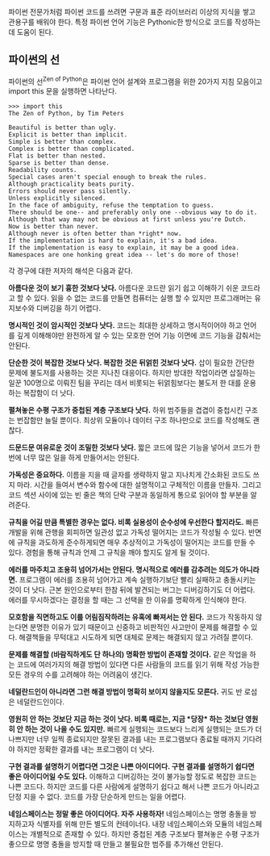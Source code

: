 파이썬 전문가처럼 파이썬 코드를 쓰려면 구문과 표준 라이브러리 이상의 지식을 쌓고 관용구를 배워야 한다. 특정 파이썬 언어 기능은 Pythonic한 방식으로 코드를 작성하는데 도움이 된다.

## 파이썬의 선

파이썬의 선<sup>Zen of Python</sup>은 파이썬 언어 설계와 프로그램을 위한 20가지 지침 모음이고 import this 문을 실행하면 나타난다.

```
>>> import this
The Zen of Python, by Tim Peters

Beautiful is better than ugly.
Explicit is better than implicit.
Simple is better than complex.
Complex is better than complicated.
Flat is better than nested.
Sparse is better than dense.
Readability counts.
Special cases aren't special enough to break the rules.
Although practicality beats purity.
Errors should never pass silently.
Unless explicitly silenced.
In the face of ambiguity, refuse the temptation to guess.
There should be one-- and preferably only one --obvious way to do it.
Although that way may not be obvious at first unless you're Dutch.
Now is better than never.
Although never is often better than *right* now.
If the implementation is hard to explain, it's a bad idea.
If the implementation is easy to explain, it may be a good idea.
Namespaces are one honking great idea -- let's do more of those!
```

각 경구에 대한 저자의 해석은 다음과 같다.

**아름다운 것이 보기 흉한 것보다 낫다.** 아름다운 코드란 읽기 쉽고 이해하기 쉬운 코드라고 할 수 있다. 읽을 수 없는 코드를 만들면 컴퓨터는 실행 할 수 있지만 프로그래머는 유지보수와 디버깅을 하기 어렵다.

**명시적인 것이 암시적인 것보다 낫다.** 코드는 최대한 상세하고 명시적이어야 하고 언어를 깊게 이해해야만 완전하게 알 수 있는 모호한 언어 기능 이면에 코드 기능을 감춰서는 안된다.

**단순한 것이 복잡한 것보다 낫다. 복잡한 것은 뒤얽힌 것보다 낫다.** 삽이 필요한 간단한 문제에 불도저를 사용하는 것은 지나친 대응이다. 하지만 방대한 작업이라면 삽질하는 일꾼 100명으로 이뤄진 팀을 꾸리는 데서 비롯되는 뒤얽힘보다는 불도저 한 대를 운용하는 복잡함이 더 낫다.

**펼쳐놓은 수평 구조가 중첩된 계층 구조보다 낫다.** 하위 범주들을 겹겹이 중첩시킨 구조는 번잡함만 늘릴 뿐이다. 최상위 모듈이나 데이터 구조 하나만으로 코드를 작성해도 괜찮다.

**드문드문 여유로운 것이 조밀한 것보다 낫다.** 짧은 코드에 많은 기능을 넣어서 코드가 한번에 너무 많은 일을 하게 만들어서는 안된다.

**가독성은 중요하다.** 이름을 지을 때 글자를 생략하지 말고 지나치게 간소화된 코드도 쓰지 마라. 시간을 들여서 변수와 함수에 대한 설명적이고 구체적인 이름을 만들자. 그리고 코드 섹션 사이에 있는 빈 줄은 책의 단락 구분과 동일하게 통으로 읽어야 할 부분을 알려준다.

**규칙을 어길 만큼 특별한 경우는 없다. 비록 실용성이 순수성에 우선한다 할지라도.** 빠른 개발을 위해 관행을 회피하면 일관성 없고 가독성 떨어지는 코드가 작성될 수 있다. 반면에 규칙을 과도하게 준수하게되면 매우 추상적이고 가독성이 떨어지는 코드를 만들 수 있다. 경험을 통해 규칙과 언제 그 규칙을 깨야 할지도 알게 될 것이다.

**에러를 마주치고 조용히 넘어가서는 안된다. 명시적으로 에러를 감추려는 의도가 아니라면.** 프로그램이 에러를 조용히 넘어가고 계속 실행하기보단 빨리 실패하고 충돌시키는 것이 더 낫다. 근본 원인으로부터 한참 뒤에 발견되는 버그는 디버깅하기도 더 어렵다. 에러를 무시하겠다는 결정을 할 때는 그 선택을 한 이유를 명확하게 인식해야 한다.

**모호함을 직면하고도 이를 어림짐작하려는 유혹에 빠져서는 안 된다.** 코드가 작동하지 않는다면 분명한 이유가 있기 때문이고 신중하고 비판적인 사고만이 문제를 해결할 수 있다. 해결책들을 무턱대고 시도하게 되면 대체로 문제는 해결되지 않고 가려질 뿐이다.

**문제를 해결할 (바람직하게도 단 하나의) 명확한 방법이 존재할 것이다.** 같은 작업을 하는 코드에 여러가지의 해결 방법이 있다면 다른 사람들의 코드를 읽기 위해 작성 가능한 모든 경우의 수를 고려해야 하는 어려움이 생긴다.

**네덜란드인이 아니라면 그런 해결 방법이 명확히 보이지 않을지도 모른다.** 귀도 반 로섬은 네덜란드인이다.

**영원히 안 하는 것보단 지금 하는 것이 낫다. 비록 때로는, 지금 \*당장\* 하는 것보단 영원히 안 하는 것이 나을 수도 있지만.** 빠르게 실행되는 코드보다 느리게 실행되는 코드가 더 나쁘지만 너무 일찍 종료되지만 잘못된 결과를 내는 프로그램보다 종료될 때까지 기다려야 하지만 정확한 결과를 내는 프로그램이 더 낫다.

**구현 결과를 설명하기 어렵다면 그것은 나쁜 아이디어다. 구현 결과를 설명하기 쉽다면 좋은 아이디어일 수도 있다.** 이해하고 디버깅하는 것이 불가능할 정도로 복잡한 코드는 나쁜 코드다. 하지만 코드를 다른 사람에게 설명하기 쉽다고 해서 나쁜 코드가 아니라고 단정 지을 수 없다. 코드를 가장 단순하게 만드는 일을 어렵다.

**네임스페이스는 정말 좋은 아이디어다. 자주 사용하자!** 네임스페이스는 명명 충돌을 방지하고자 식별자를 위해 만든 별도의 컨테이너다. 내장 네임스페이스와 모듈의 네임스페이스는 개별적으로 존재할 수 있다. 하지만 중첩된 계층 구조보다 펼쳐놓은 수평 구조가 좋으므로 명명 충돌을 방지할 때 만들고 불필요한 범주를 추가해선 안된다.